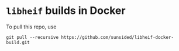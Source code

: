 # `libheif` builds in Docker

To pull this repo, use

```
git pull --recursive https://github.com/sunsided/libheif-docker-build.git
```

